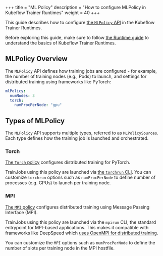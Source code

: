+++
title = "ML Policy"
description = "How to configure MLPolicy in Kubeflow Trainer Runtimes"
weight = 40
+++

This guide describes how to configure
[the `MLPolicy` API](https://pkg.go.dev/github.com/kubeflow/trainer/v2/pkg/apis/trainer/v1alpha1#MLPolicy)
in the Kubeflow Trainer Runtimes.

Before exploring this guide, make sure to follow [the Runtime guide](/docs/components/trainer/runtime)
to understand the basics of Kubeflow Trainer Runtimes.

## MLPolicy Overview

The `MLPolicy` API defines how training jobs are configured - for example, the number of training nodes
(e.g., Pods) to launch, and settings for distributed training using frameworks like PyTorch:

```YAML
mlPolicy:
  numNodes: 3
  torch:
    numProcPerNode: "gpu"
```

## Types of MLPolicy

The `MLPolicy` API supports multiple types, referred to as `MLPolicySources`. Each type defines how
the training job is launched and orchestrated.

### Torch

[The `Torch` policy](https://pkg.go.dev/github.com/kubeflow/trainer/v2/pkg/apis/trainer/v1alpha1#TorchMLPolicySource)
configures distributed training for PyTorch.

TrainJobs using this policy are launched via [the `torchrun` CLI](https://docs.pytorch.org/docs/stable/elastic/run.html).
You can customize `torchrun` options such as `numProcPerNode` to define number of
processes (e.g. GPUs) to launch per training node.

### MPI

[The `MPI` policy](https://pkg.go.dev/github.com/kubeflow/trainer/v2/pkg/apis/trainer/v1alpha1#MPIMLPolicySource)
configures distributed training using Message Passing Interface (MPI).

TrainJobs using this policy are launched via the `mpirun` CLI, the standard entrypoint for
MPI-based applications. This makes it compatible with frameworks like DeepSpeed which
[uses OpenMPI for distributed training](https://www.deepspeed.ai/getting-started/#launching-deepspeed-training).

You can customize the `MPI` options such as `numProcPerNode` to define the number of slots per
training node in the MPI hostfile.

